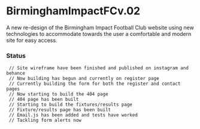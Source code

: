 # BirminghamImpactFCv.02

A new re-design of the Birmingham Impact Football Club website using new technologies to accommodate towards the user a comfortable and modern site for easy access. 

### Status
     // Site wireframe have been finished and published on instagram and behance  
     // Now building has begun and currently on register page
     // Currently building the form for both the register and contact pages 
     // Now starting to build the 404 page 
     // 404 page has been built
     // Starting to build the fixtures/results page 
     // Fixture/results page has been built
     // Email.js has been added and tests have worked 
     // Tackling form alerts now
